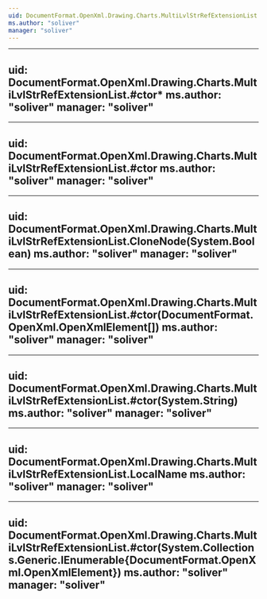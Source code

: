 ```yaml
---
uid: DocumentFormat.OpenXml.Drawing.Charts.MultiLvlStrRefExtensionList
ms.author: "soliver"
manager: "soliver"
---
```


---
uid: DocumentFormat.OpenXml.Drawing.Charts.MultiLvlStrRefExtensionList.#ctor*
ms.author: "soliver"
manager: "soliver"
---

---
uid: DocumentFormat.OpenXml.Drawing.Charts.MultiLvlStrRefExtensionList.#ctor
ms.author: "soliver"
manager: "soliver"
---

---
uid: DocumentFormat.OpenXml.Drawing.Charts.MultiLvlStrRefExtensionList.CloneNode(System.Boolean)
ms.author: "soliver"
manager: "soliver"
---

---
uid: DocumentFormat.OpenXml.Drawing.Charts.MultiLvlStrRefExtensionList.#ctor(DocumentFormat.OpenXml.OpenXmlElement[])
ms.author: "soliver"
manager: "soliver"
---

---
uid: DocumentFormat.OpenXml.Drawing.Charts.MultiLvlStrRefExtensionList.#ctor(System.String)
ms.author: "soliver"
manager: "soliver"
---

---
uid: DocumentFormat.OpenXml.Drawing.Charts.MultiLvlStrRefExtensionList.LocalName
ms.author: "soliver"
manager: "soliver"
---

---
uid: DocumentFormat.OpenXml.Drawing.Charts.MultiLvlStrRefExtensionList.#ctor(System.Collections.Generic.IEnumerable{DocumentFormat.OpenXml.OpenXmlElement})
ms.author: "soliver"
manager: "soliver"
---
